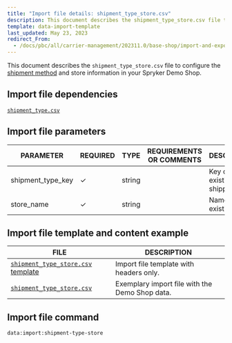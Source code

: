 ```yaml
---
title: "Import file details: shipment_type_store.csv"
description: This document describes the shipment_type_store.csv file to configure the shipment information in your Spryker Demo Shop.
template: data-import-template
last_updated: May 23, 2023
redirect_From:
  - /docs/pbc/all/carrier-management/202311.0/base-shop/import-and-export-data/file-details-shipment-type-store.csv.html
---
```


This document describes the `shipment_type_store.csv` file to configure the [shipment method](/docs/pbc/all/carrier-management/base-shop/shipment-feature-overview.html) and store information in your Spryker Demo Shop.

## Import file dependencies

[`shipment_type.csv`](/docs/pbc/all/carrier-management/latest/base-shop/import-and-export-data/import-file-details-shipment-type.csv.html)

## Import file parameters

| PARAMETER | REQUIRED | TYPE | REQUIREMENTS OR COMMENTS | DESCRIPTION |
|---|---|---|---|---|
| shipment_type_key | &check; | string | | Key of the existing shipping type. |
| store_name | &check; | string | | Name of the existing store.  |

## Import file template and content example

| FILE | DESCRIPTION |
|---|---|
| [`shipment_type_store.csv` template](https://spryker.s3.eu-central-1.amazonaws.com/docs/pbc/all/carrier-management/base-shop/import-and-export-data/file-details-shipment-type-store.csv.md/template_shipment_type_store.csv) | Import file template with headers only. |
| [`shipment_type_store.csv`](https://spryker.s3.eu-central-1.amazonaws.com/docs/pbc/all/carrier-management/base-shop/import-and-export-data/file-details-shipment-type-store.csv.md/shipment_type_store.csv) | Exemplary import file with the Demo Shop data. |

## Import file command

```bash
data:import:shipment-type-store
```
